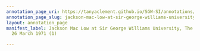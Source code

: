 ```yaml
---
annotation_page_uri: https://tanyaclement.github.io/SGW-SI/annotations/jackson-mac-low-at-sir-george-williams-university-the-poetry-series-26-march-1971-1--canvas-1-toc.json
annotation_page_slug: jackson-mac-low-at-sir-george-williams-university-the-poetry-series-26-march-1971-1--canvas-1-toc
layout: annotation_page
manifest_label: Jackson Mac Low at Sir George Williams University, The Poetry Series,
  26 March 1971 (1)

---
```

